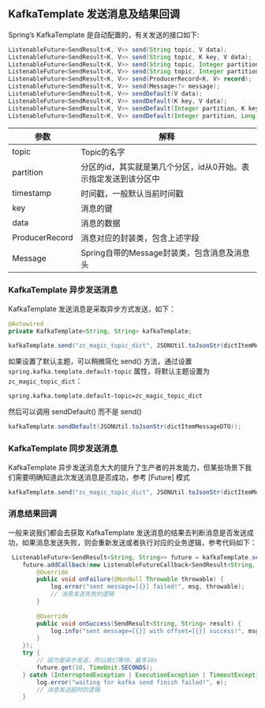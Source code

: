 ## KafkaTemplate 发送消息及结果回调

Spring’s KafkaTemplate 是自动配置的，有关发送的接口如下:
```java
ListenableFuture<SendResult<K, V>> send(String topic, V data);
ListenableFuture<SendResult<K, V>> send(String topic, K key, V data);
ListenableFuture<SendResult<K, V>> send(String topic, Integer partition, K key, V data);
ListenableFuture<SendResult<K, V>> send(String topic, Integer partition, Long timestamp, K key, V data);
ListenableFuture<SendResult<K, V>> send(ProducerRecord<K, V> record);
ListenableFuture<SendResult<K, V>> send(Message<?> message);
ListenableFuture<SendResult<K, V>> sendDefault(V data);
ListenableFuture<SendResult<K, V>> sendDefault(K key, V data);
ListenableFuture<SendResult<K, V>> sendDefault(Integer partition, K key, V data);
ListenableFuture<SendResult<K, V>> sendDefault(Integer partition, Long timestamp, K key, V data);
```

参数 | 解释
---|---
topic | Topic的名字
partition | 分区的id，其实就是第几个分区，id从0开始。表示指定发送到该分区中
timestamp | 时间戳，一般默认当前时间戳
key | 消息的键
data | 消息的数据
ProducerRecord | 消息对应的封装类，包含上述字段
Message | Spring自带的Message封装类，包含消息及消息头

### KafkaTemplate 异步发送消息

KafkaTemplate 发送消息是采取异步方式发送，如下：

```java
@Autowired
private KafkaTemplate<String, String> kafkaTemplate;

kafkaTemplate.send("zc_magic_topic_dict", JSONUtil.toJsonStr(dictItemMessageDTO));
```

如果设置了默认主题，可以稍微简化 send() 方法，通过设置 `spring.kafka.template.default-topic` 属性，将默认主题设置为 `zc_magic_topic_dict`：
```properties
spring.kafka.template.default-topic=zc_magic_topic_dict
```

然后可以调用 sendDefault() 而不是 send()
```java
kafkaTemplate.sendDefault(JSONUtil.toJsonStr(dictItemMessageDTO));
```

### KafkaTemplate 同步发送消息

KafkaTemplate 异步发送消息大大的提升了生产者的并发能力，但某些场景下我们需要明确知道此次发送消息是否成功，参考 [Future] 模式

```java
kafkaTemplate.send("zc_magic_topic_dict", JSONUtil.toJsonStr(dictItemMessageDTO)).get();
```

### 消息结果回调

一般来说我们都会去获取 KafkaTemplate 发送消息的结果去判断消息是否发送成功，如果消息发送失败，则会重新发送或者执行对应的业务逻辑，参考代码如下：

```java
 ListenableFuture<SendResult<String, String>> future = kafkaTemplate.send("zc_magic_topic_dict", JSONUtil.toJsonStr(dictItemMessageDTO));
    future.addCallback(new ListenableFutureCallback<SendResult<String, String>>() {
        @Override
        public void onFailure(@NonNull Throwable throwable) {
            log.error("sent message=[{}] failed!", msg, throwable);
            // 消息发送失败的逻辑
        }
 
        @Override
        public void onSuccess(SendResult<String, String> result) {
            log.info("sent message=[{}] with offset=[{}] success!", msg, result.getRecordMetadata().offset());
        }
    });
    try {
        // 因为是异步发送，所以我们等待，最多10s
        future.get(10, TimeUnit.SECONDS);
    } catch (InterruptedException | ExecutionException | TimeoutException e) {
        log.error("waiting for kafka send finish failed!", e);
        // 消息发送超时的逻辑
    }
```